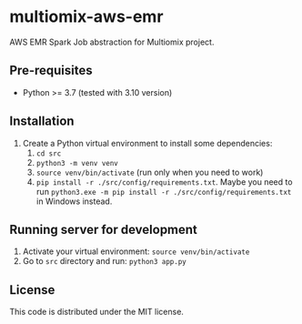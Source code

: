 # multiomix-aws-emr

AWS EMR Spark Job abstraction for Multiomix project.


## Pre-requisites

- Python >= 3.7 (tested with 3.10 version)


## Installation 

1. Create a Python virtual environment to install some dependencies:
    1. `cd src`
    1. `python3 -m venv venv`
    1. `source venv/bin/activate` (run only when you need to work)
    1. `pip install -r ./src/config/requirements.txt`. Maybe you need to run `python3.exe -m pip install -r ./src/config/requirements.txt` in Windows instead.


## Running server for development

1. Activate your virtual environment: `source venv/bin/activate`
1. Go to `src` directory and run: `python3 app.py`


## License

This code is distributed under the MIT license.
